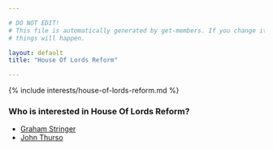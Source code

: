 ```yaml
---

# DO NOT EDIT!
# This file is automatically generated by get-members. If you change it, bad
# things will happen.

layout: default
title: "House Of Lords Reform"

---
```


{% include interests/house-of-lords-reform.md %}

### Who is interested in House Of Lords Reform?


* [Graham Stringer](../members/graham-stringer.html)
* [John Thurso](../members/john-thurso.html)
